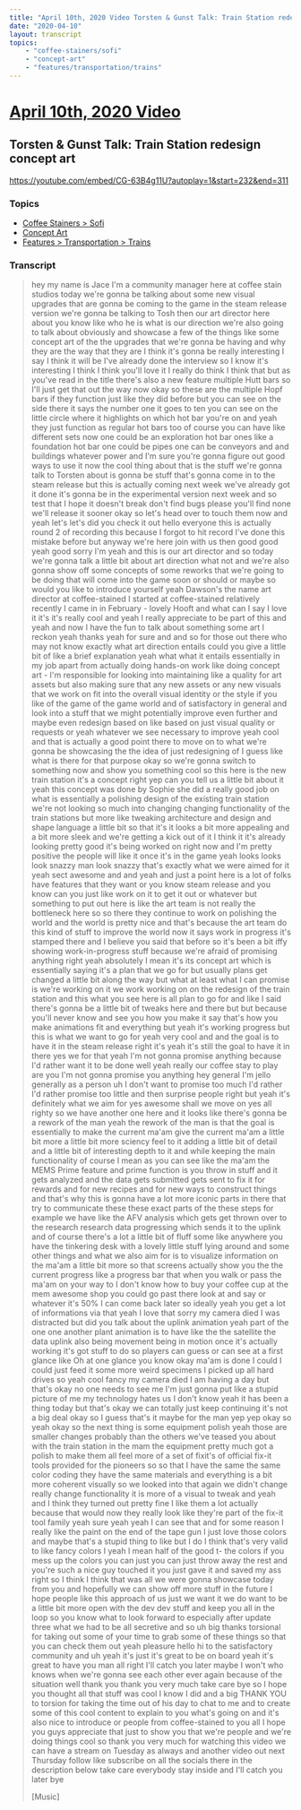 ```yaml
---
title: "April 10th, 2020 Video Torsten & Gunst Talk: Train Station redesign concept art"
date: "2020-04-10"
layout: transcript
topics:
    - "coffee-stainers/sofi"
    - "concept-art"
    - "features/transportation/trains"
---
```

# [April 10th, 2020 Video](../2020-04-10.md)
## Torsten & Gunst Talk: Train Station redesign concept art
https://youtube.com/embed/CG-63B4g11U?autoplay=1&start=232&end=311

### Topics
* [Coffee Stainers > Sofi](../topics/coffee-stainers/sofi.md)
* [Concept Art](../topics/concept-art.md)
* [Features > Transportation > Trains](../topics/features/transportation/trains.md)

### Transcript

> hey my name is Jace I'm a community manager here at coffee stain studios today we're gonna be talking about some new visual upgrades that are gonna be coming to the game in the steam release version we're gonna be talking to Tosh then our art director here about you know like who he is what is our direction we're also going to talk about obviously and showcase a few of the things like some concept art of the the upgrades that we're gonna be having and why they are the way that they are I think it's gonna be really interesting I say I think it will be I've already done the interview so I know it's interesting I think I think you'll love it I really do think I think that but as you've read in the title there's also a new feature multiple Hutt bars so I'll just get that out the way now okay so these are the multiple Hopf bars if they function just like they did before but you can see on the side there it says the number one it goes to ten you can see on the little circle where it highlights on which hot bar you're on and yeah they just function as regular hot bars too of course you can have like different sets now one could be an exploration hot bar ones like a foundation hot bar one could be pipes one can be conveyors and and buildings whatever power and I'm sure you're gonna figure out good ways to use it now the cool thing about that is the stuff we're gonna talk to Torsten about is gonna be stuff that's gonna come in to the steam release but this is actually coming next week we've already got it done it's gonna be in the experimental version next week and so test that I hope it doesn't break don't find bugs please you'll find none we'll release it sooner okay so let's head over to touch them now and yeah let's let's did you check it out hello everyone this is actually round 2 of recording this because I forgot to hit record I've done this mistake before but anyway we're here join with us then good good yeah good sorry I'm yeah and this is our art director and so today we're gonna talk a little bit about art direction what not and we're also gonna show off some concepts of some reworks that we're going to be doing that will come into the game soon or should or maybe so would you like to introduce yourself yeah Dawson's the name art director at coffee-stained I started at coffee-stained relatively recently I came in in February - lovely Hooft and what can I say I love it it's it's really cool and yeah I really appreciate to be part of this and yeah and now I have the fun to talk about something some art I reckon yeah thanks yeah for sure and and so for those out there who may not know exactly what art direction entails could you give a little bit of like a brief explanation yeah what what it entails essentially in my job apart from actually doing hands-on work like doing concept art - I'm responsible for looking into maintaining like a quality for art assets but also making sure that any new assets or any new visuals that we work on fit into the overall visual identity or the style if you like of the game of the game world and of satisfactory in general and look into a stuff that we might potentially improve even further and maybe even redesign based on like based on just visual quality or requests or yeah whatever we see necessary to improve yeah cool and that is actually a good point there to move on to what we're gonna be showcasing the the idea of just redesigning of I guess like what is there for that purpose okay so we're gonna switch to something now and show you something cool so this here is the new train station it's a concept right yep can you tell us a little bit about it yeah this concept was done by Sophie she did a really good job on what is essentially a polishing design of the existing train station we're not looking so much into changing changing functionality of the train stations but more like tweaking architecture and design and shape language a little bit so that it's it looks a bit more appealing and a bit more sleek and we're getting a kick out of it I think it it's already looking pretty good it's being worked on right now and I'm pretty positive the people will like it once it's in the game yeah looks looks look snazzy man look snazzy that's exactly what we were aimed for it yeah sect awesome and and yeah and just a point here is a lot of folks have features that they want or you know steam release and you know can you just like work on it to get it out or whatever but something to put out here is like the art team is not really the bottleneck here so so there they continue to work on polishing the world and the world is pretty nice and that's because the art team do this kind of stuff to improve the world now it says work in progress it's stamped there and I believe you said that before so it's been a bit iffy showing work-in-progress stuff because we're afraid of promising anything right yeah absolutely I mean it's its concept art which is essentially saying it's a plan that we go for but usually plans get changed a little bit along the way but what at least what I can promise is we're working on it we work working on on the redesign of the train station and this what you see here is all plan to go for and like I said there's gonna be a little bit of tweaks here and there but but because you'll never know and see you how you make it say that's how you make animations fit and everything but yeah it's working progress but this is what we want to go for yeah very cool and and the goal is to have it in the steam release right it's yeah it's still the goal to have it in there yes we for that yeah I'm not gonna promise anything because I'd rather want it to be done well yeah really our coffee stay to play are you I'm not gonna promise you anything hey general I'm jello generally as a person uh I don't want to promise too much I'd rather I'd rather promise too little and then surprise people right but yeah it's definitely what we aim for yes awesome shall we move on yes all righty so we have another one here and it looks like there's gonna be a rework of the man yeah the rework of the man is that the goal is essentially to make the current ma'am give the current ma'am a little bit more a little bit more sciency feel to it adding a little bit of detail and a little bit of interesting depth to it and while keeping the main functionality of course I mean as you can see like the ma'am the MEMS Prime feature and prime function is you throw in stuff and it gets analyzed and the data gets submitted gets sent to fix it for rewards and for new recipes and for new ways to construct things and that's why this is gonna have a lot more iconic parts in there that try to communicate these these exact parts of the these steps for example we have like the AFV analysis which gets get thrown over to the research research data progressing which sends it to the uplink and of course there's a lot a little bit of fluff some like anywhere you have the tinkering desk with a lovely little stuff lying around and some other things and what we also aim for is to visualize information on the ma'am a little bit more so that screens actually show you the the current progress like a progress bar that when you walk or pass the ma'am on your way to I don't know how to buy your coffee cup at the mem awesome shop you could go past there look at and say or whatever it's 50% I can come back later so ideally yeah you get a lot of informations via that yeah I love that sorry my camera died I was distracted but did you talk about the uplink animation yeah part of the one one another plant animation is to have like the the satellite the data uplink also being movement being in motion once it's actually working it's got stuff to do so players can guess or can see at a first glance like Oh at one glance you know okay ma'am is done I could I could just feed it some more weird specimens I picked up all hard drives so yeah cool fancy my camera died I am having a day but that's okay no one needs to see me I'm just gonna put like a stupid picture of me my technology hates us I don't know yeah it has been a thing today but that's okay we can totally just keep continuing it's not a big deal okay so I guess that's it maybe for the man yep yep okay so yeah okay so the next thing is some equipment polish yeah those are smaller changes probably than the others we've teased you about with the train station in the mam the equipment pretty much got a polish to make them all feel more of a set of fixit's of official fix-it tools provided for the pioneers so so that I have the same the same color coding they have the same materials and everything is a bit more coherent visually so we looked into that again we didn't change really change functionality it is more of a visual to tweak and yeah and I think they turned out pretty fine I like them a lot actually because that would now they really look like they're part of the fix-it tool family yeah sure yeah yeah I can see that and for some reason I really like the paint on the end of the tape gun I just love those colors and maybe that's a stupid thing to like but I do I think that's very valid to like fancy colors I yeah I mean half of the good t- the colors if you mess up the colors you can just you can just throw away the rest and you're such a nice guy touched it you just gave it and saved my ass right so I think I think that was all we were gonna showcase today from you and hopefully we can show off more stuff in the future I hope people like this approach of us just we want it we do want to be a little bit more open with the dev dev stuff and keep you all in the loop so you know what to look forward to especially after update three what we had to be all secretive and so uh big thanks torsional for taking out some of your time to grab some of these things so that you can check them out yeah pleasure hello hi to the satisfactory community and uh yeah it's just it's great to be on board yeah it's great to have you man all right I'll catch you later maybe I won't who knows when we're gonna see each other ever again because of the situation well thank you thank you very much take care bye so I hope you thought all that stuff was cool I know I did and a big THANK YOU to torsion for taking the time out of his day to chat to me and to create some of this cool content to explain to you what's going on and it's also nice to introduce or people from coffee-stained to you all I hope you guys appreciate that just to show you that we're people and we're doing things cool so thank you very much for watching this video we can have a stream on Tuesday as always and another video out next Thursday follow like subscribe on all the socials there in the description below take care everybody stay inside and I'll catch you later bye
>
> [Music]
